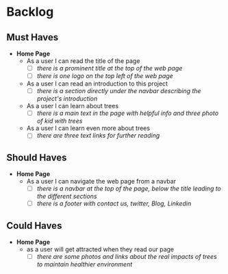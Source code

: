 # Backlog

## Must Haves

- **Home Page**
  - As a user I can read the title of the page
    - [ ] _there is a prominent title at the top of the web page_
    - [ ] _there is one logo on the top left of the web page_
  - As a user I can read an introduction to this project
    - [ ] _there is a section directly under the navbar describing the project's introduction_
  - As a user I can learn about trees
    - [ ] _there is a main text in the page with helpful info and three photo of kid with trees_
  - As a user I can learn even more about trees
    - [ ] _there are three text links for further reading_

## Should Haves

- **Home Page**
  - As a user I can navigate the web page from a navbar
    - [ ] _there is a navbar at the top of the page, below the title leading to the different
          sections_
    - [ ] _there is a footer with contact us, twitter, Blog, Linkedin_

## Could Haves

- **Home Page**
  - as a user will get attracted when they read our page
    - [ ] _there are some photos and links about the real impacts of trees to maintain healthier environment_
